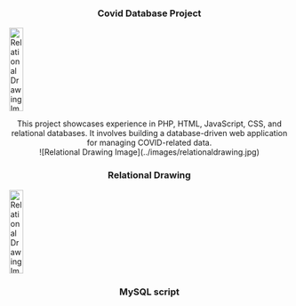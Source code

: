 <h3 align="center"> Covid Database Project</h3>

<img href="https://github.com/justincarr010101/Covid-Database/blob/main/images/page1.png" alt="Relational Drawing Image" align="center" width="25" height="150">

<p align="center">
  This project showcases experience in PHP, HTML, JavaScript, CSS, and relational databases. It involves building a database-driven web application for managing COVID-related data.
  <br>
 ![Relational Drawing Image](../images/relationaldrawing.jpg)


<h3 align="center"> Relational Drawing</h3>

<img src="../images/relationaldrawing.jpg" alt="Relational Drawing Image" align="center" width="25" height="150">

<h3 align="center"> MySQL script</h3>

